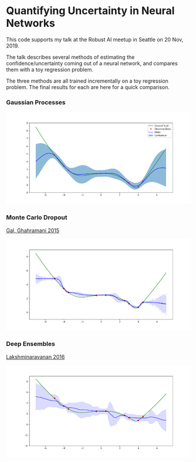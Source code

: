 # Quantifying Uncertainty in Neural Networks

This code supports my talk at the Robust AI meetup in Seattle on 20 Nov, 2019.

The talk describes several methods of estimating the confidence/uncertainty coming
out of a neural network, and compares them with a toy regression problem.

The three methods are all trained incrementally on a toy regression problem.  The final results for each are here for a quick comparison.

### Gaussian Processes

![Gaussian Process](gp-9.png)

### Monte Carlo Dropout 
[Gal, Ghahramani 2015](https://arxiv.org/abs/1506.02142)

![MC Dropout](mcdo-9.png)

### Deep Ensembles
[Lakshminarayanan 2016](https://arxiv.org/abs/1612.01474)

![Deep Ensemble](ensemble-9.png)
